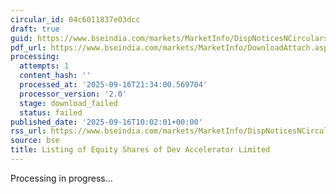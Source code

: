 ```yaml
---
circular_id: 04c6011837e03dcc
draft: true
guid: https://www.bseindia.com/markets/MarketInfo/DispNoticesNCirculars.aspx?Noticeid={80BF9A34-C440-454D-883E-24E95FBC946C}&noticeno=20250916-20&dt=09/16/2025&icount=20&totcount=79&flag=0
pdf_url: https://www.bseindia.com/markets/MarketInfo/DownloadAttach.aspx?id=20250916-20&attachedId=
processing:
  attempts: 1
  content_hash: ''
  processed_at: '2025-09-16T21:34:00.569704'
  processor_version: '2.0'
  stage: download_failed
  status: failed
published_date: '2025-09-16T10:02:01+00:00'
rss_url: https://www.bseindia.com/markets/MarketInfo/DispNoticesNCirculars.aspx?Noticeid={80BF9A34-C440-454D-883E-24E95FBC946C}&noticeno=20250916-20&dt=09/16/2025&icount=20&totcount=79&flag=0
source: bse
title: Listing of Equity Shares of Dev Accelerator Limited
---
```


Processing in progress...